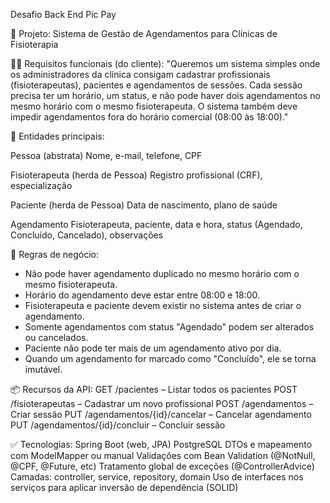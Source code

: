 Desafio Back End Pic Pay

💼 Projeto: Sistema de Gestão de Agendamentos para Clínicas de Fisioterapia

🧑‍💼 Requisitos funcionais (do cliente):
"Queremos um sistema simples onde os administradores da clínica consigam cadastrar profissionais (fisioterapeutas), pacientes e agendamentos de sessões.
Cada sessão precisa ter um horário, um status, e não pode haver dois agendamentos no mesmo horário com o mesmo fisioterapeuta.
O sistema também deve impedir agendamentos fora do horário comercial (08:00 às 18:00)."

🧱 Entidades principais:

Pessoa (abstrata)
Nome, e-mail, telefone, CPF

Fisioterapeuta (herda de Pessoa)
Registro profissional (CRF), especialização

Paciente (herda de Pessoa)
Data de nascimento, plano de saúde

Agendamento
Fisioterapeuta, paciente, data e hora, status (Agendado, Concluído, Cancelado), observações

📜 Regras de negócio:
- Não pode haver agendamento duplicado no mesmo horário com o mesmo fisioterapeuta.
- Horário do agendamento deve estar entre 08:00 e 18:00.
- Fisioterapeuta e paciente devem existir no sistema antes de criar o agendamento.
- Somente agendamentos com status "Agendado" podem ser alterados ou cancelados.
- Paciente não pode ter mais de um agendamento ativo por dia.
- Quando um agendamento for marcado como "Concluído", ele se torna imutável.

📦 Recursos da API:
GET /pacientes – Listar todos os pacientes
POST /fisioterapeutas – Cadastrar um novo profissional
POST /agendamentos – Criar sessão
PUT /agendamentos/{id}/cancelar – Cancelar agendamento
PUT /agendamentos/{id}/concluir – Concluir sessão

✅ Tecnologias:
Spring Boot (web, JPA)
PostgreSQL
DTOs e mapeamento com ModelMapper ou manual
Validações com Bean Validation (@NotNull, @CPF, @Future, etc)
Tratamento global de exceções (@ControllerAdvice)
Camadas: controller, service, repository, domain
Uso de interfaces nos serviços para aplicar inversão de dependência (SOLID)

